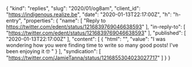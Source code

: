 {
  "kind": "replies",
  "slug": "2020/01/og8am",
  "client_id": "https://indigenous.realize.be",
  "date": "2020-01-13T22:17:00Z",
  "h": "h-entry",
  "properties": {
    "name": [
      "Reply to https://twitter.com/edent/status/1216839769046638593"
    ],
    "in-reply-to": [
      "https://twitter.com/edent/status/1216839769046638593"
    ],
    "published": [
      "2020-01-13T22:17:00Z"
    ],
    "content": [
      {
        "html": "",
        "value": "I was wondering how you were finding time to write so many good posts! I've been enjoying it 🤓 "
      }
    ],
    "syndication": [
      "https://twitter.com/JamieTanna/status/1216855304023027717"
    ]
  }
}
